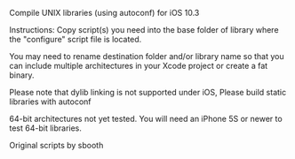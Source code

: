 Compile UNIX libraries (using autoconf) for iOS 10.3

Instructions: Copy script(s) you need into the base folder of library where the "configure" script file is located.

You may need to rename destination folder and/or library name so that you can include multiple architectures in your Xcode project or create a fat binary.

Please note that dylib linking is not supported under iOS, Please build static libraries with autoconf

64-bit architectures not yet tested. You will need an iPhone 5S or newer to test 64-bit libraries.

Original scripts by sbooth



